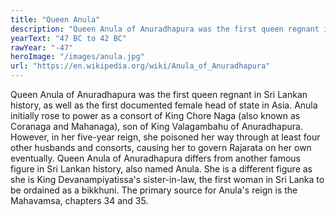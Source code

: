 ```yaml
---
title: "Queen Anula"
description: "Queen Anula of Anuradhapura was the first queen regnant in Sri Lankan history, as well as the first documented female head of state in Asia. Anula initially rose to power as a consort of King Chore Naga (also known as Coranaga and Mahanaga), son of King Valagambahu of Anuradhapura. However, in her five-year reign, she poisoned her way through at least four other husbands and consorts, causing her to govern Rajarata on her own eventually. Queen Anula of Anuradhapura differs from another famous figure in Sri Lankan history, also named Anula. She is a different figure as she is King Devanampiyatissa's sister-in-law, the first woman in Sri Lanka to be ordained as a bikkhuni. The primary source for Anula's reign is the Mahavamsa, chapters 34 and 35."
yearText: "47 BC to 42 BC"
rawYear: "-47"
heroImage: "/images/anula.jpg"
url: "https://en.wikipedia.org/wiki/Anula_of_Anuradhapura"
---
```


Queen Anula of Anuradhapura was the first queen regnant in Sri Lankan history, as well as the first documented female head of state in Asia. Anula initially rose to power as a consort of King Chore Naga (also known as Coranaga and Mahanaga), son of King Valagambahu of Anuradhapura. However, in her five-year reign, she poisoned her way through at least four other husbands and consorts, causing her to govern Rajarata on her own eventually. Queen Anula of Anuradhapura differs from another famous figure in Sri Lankan history, also named Anula. She is a different figure as she is King Devanampiyatissa's sister-in-law, the first woman in Sri Lanka to be ordained as a bikkhuni. The primary source for Anula's reign is the Mahavamsa, chapters 34 and 35.
